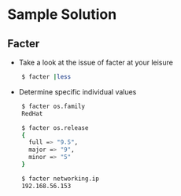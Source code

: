 # Sample Solution

## Facter

* Take a look at the issue of facter at your leisure

```bash
    $ facter |less
```

* Determine specific individual values

```bash
    $ facter os.family
    RedHat

    $ facter os.release
    {
      full => "9.5",
      major => "9",
      minor => "5"
    }

    $ facter networking.ip
    192.168.56.153
```
